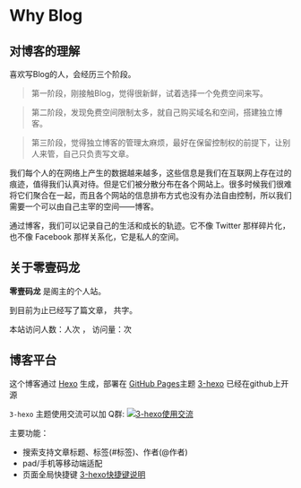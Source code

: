 # Why Blog
## 对博客的理解
喜欢写Blog的人，会经历三个阶段。
>第一阶段，刚接触Blog，觉得很新鲜，试着选择一个免费空间来写。

>第二阶段，发现免费空间限制太多，就自己购买域名和空间，搭建独立博客。

>第三阶段，觉得独立博客的管理太麻烦，最好在保留控制权的前提下，让别人来管，自己只负责写文章。
 
我们每个人的在网络上产生的数据越来越多，这些信息是我们在互联网上存在过的痕迹，值得我们认真对待。但是它们被分散分布在各个网站上。很多时候我们很难将它们聚合在一起，而且各个网站的信息排布方式也没有办法自由控制，所以我们需要一个可以由自己主宰的空间——博客。

通过博客，我们可以记录自己的生活和成长的轨迹。它不像 Twitter 那样碎片化，也不像 Facebook 那样关系化，它是私人的空间。

## 关于零壹码龙
**零壹码龙** 是阁主的个人站。

到目前为止已经写了<code class="article_number"></code>篇文章， 共<code class="site_word_count"></code>字。

本站访问人数：<code class="site_uv"></code>人次 ， 访问量：<code class="site_pv"></code>次

## 博客平台
这个博客通过 [Hexo](https://hexo.io/) 生成，部署在 [GitHub Pages](https://pages.github.com/)主题 [3-hexo](https://github.com/yelog/hexo-theme-3-hexo) 已经在github上开源

`3-hexo` 主题使用交流可以加 Q群: <a target="_blank" href="//shang.qq.com/wpa/qunwpa?idkey=e8cf083cc097141eaf323396f1766809b8e90ff00c67bb441898f672892f6904"><img data-ignore border="0" src="//pub.idqqimg.com/wpa/images/group.png" alt="3-hexo使用交流" title="3-hexo使用交流"></a>

主要功能：
- 搜索支持文章标题、标签(#标签)、作者(@作者)
- pad/手机等移动端适配
- 页面全局快捷键 <a href='http://yelog.org/2017/03/24/3-hexo-shortcuts/'>3-hexo快捷键说明</a>
